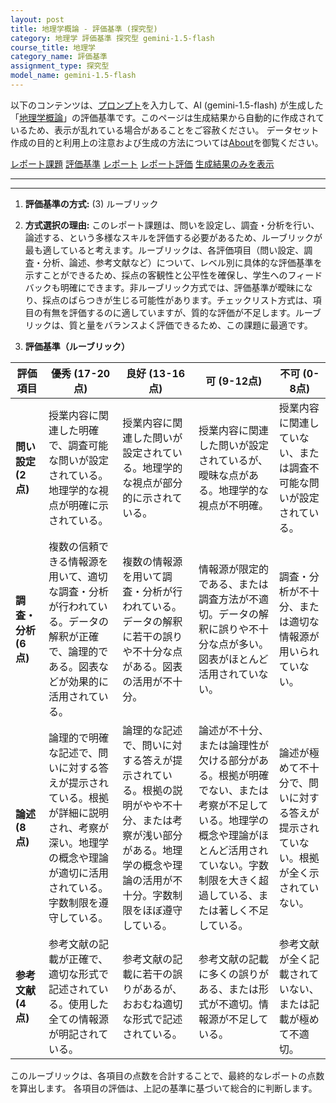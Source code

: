 ```yaml
---
layout: post
title: 地理学概論 - 評価基準 (探究型)
category: 地理学 評価基準 探究型 gemini-1.5-flash
course_title: 地理学
category_name: 評価基準
assignment_type: 探究型
model_name: gemini-1.5-flash
---
```


以下のコンテンツは、[プロンプト](https://github.com/takedatoshiyuki/synthetic_assignments/tree/main/generated/地理学/gemini-1.5-flash/prompt_評価基準-探究型.md)を入力して、AI (gemini-1.5-flash) が生成した「[地理学概論](/contents/地理学/)」の評価基準です。このページは生成結果から自動的に作成されているため、表示が乱れている場合があることをご容赦ください。
データセット作成の目的と利用上の注意および生成の方法については[About](/About)を御覧ください。

[レポート課題](../レポート課題-探究型)
[評価基準](../評価基準-探究型)
[レポート](../レポート-探究型)
[レポート評価](../レポート評価-探究型)
[生成結果のみを表示](https://github.com/takedatoshiyuki/synthetic_assignments/tree/main/generated/地理学/gemini-1.5-flash/評価基準-探究型.md)
  

***
***
  
1. **評価基準の方式:** (3) ルーブリック

2. **方式選択の理由:** このレポート課題は、問いを設定し、調査・分析を行い、論述する、という多様なスキルを評価する必要があるため、ルーブリックが最も適していると考えます。ルーブリックは、各評価項目（問い設定、調査・分析、論述、参考文献など）について、レベル別に具体的な評価基準を示すことができるため、採点の客観性と公平性を確保し、学生へのフィードバックも明確にできます。非ルーブリック方式では、評価基準が曖昧になり、採点のばらつきが生じる可能性があります。チェックリスト方式は、項目の有無を評価するのに適していますが、質的な評価が不足します。ルーブリックは、質と量をバランスよく評価できるため、この課題に最適です。


3. **評価基準（ルーブリック）**

| 評価項目 | 優秀 (17-20点) | 良好 (13-16点) | 可 (9-12点) | 不可 (0-8点) |
|---|---|---|---|---|
| **問い設定 (2点)** | 授業内容に関連した明確で、調査可能な問いが設定されている。地理学的な視点が明確に示されている。 | 授業内容に関連した問いが設定されている。地理学的な視点が部分的に示されている。 | 授業内容に関連した問いが設定されているが、曖昧な点がある。地理学的な視点が不明確。 | 授業内容に関連していない、または調査不可能な問いが設定されている。 |
| **調査・分析 (6点)** | 複数の信頼できる情報源を用いて、適切な調査・分析が行われている。データの解釈が正確で、論理的である。図表などが効果的に活用されている。 | 複数の情報源を用いて調査・分析が行われている。データの解釈に若干の誤りや不十分な点がある。図表の活用が不十分。 | 情報源が限定的である、または調査方法が不適切。データの解釈に誤りや不十分な点が多い。図表がほとんど活用されていない。 | 調査・分析が不十分、または適切な情報源が用いられていない。 |
| **論述 (8点)** | 論理的で明確な記述で、問いに対する答えが提示されている。根拠が詳細に説明され、考察が深い。地理学の概念や理論が適切に活用されている。字数制限を遵守している。 | 論理的な記述で、問いに対する答えが提示されている。根拠の説明がやや不十分、または考察が浅い部分がある。地理学の概念や理論の活用が不十分。字数制限をほぼ遵守している。 | 論述が不十分、または論理性が欠ける部分がある。根拠が明確でない、または考察が不足している。地理学の概念や理論がほとんど活用されていない。字数制限を大きく超過している、または著しく不足している。 | 論述が極めて不十分で、問いに対する答えが提示されていない。根拠が全く示されていない。 |
| **参考文献 (4点)** | 参考文献の記載が正確で、適切な形式で記述されている。使用した全ての情報源が明記されている。 | 参考文献の記載に若干の誤りがあるが、おおむね適切な形式で記述されている。 | 参考文献の記載に多くの誤りがある、または形式が不適切。情報源が不足している。 | 参考文献が全く記載されていない、または記載が極めて不適切。 |


このルーブリックは、各項目の点数を合計することで、最終的なレポートの点数を算出します。  各項目の評価は、上記の基準に基づいて総合的に判断します。
